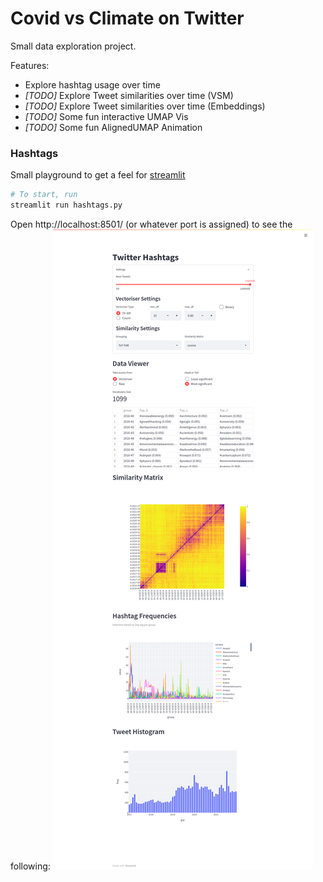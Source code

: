 # Covid vs Climate on Twitter

Small data exploration project.

Features:
* Explore hashtag usage over time
* _[TODO]_ Explore Tweet similarities over time (VSM)
* _[TODO]_ Explore Tweet similarities over time (Embeddings)
* _[TODO]_ Some fun interactive UMAP Vis
* _[TODO]_ Some fun AlignedUMAP Animation

### Hashtags
Small playground to get a feel for [streamlit](https://docs.streamlit.io/)
```bash
# To start, run
streamlit run hashtags.py
```
Open http://localhost:8501/ (or whatever port is assigned) to see the following:
![](screenshots/hashtags_20211015.png)
